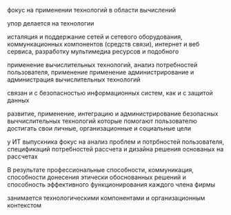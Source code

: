 фокус на применении технологий в области вычислений

упор делается на технологии

исталяция и поддержание сетей и сетевого оборудования, коммункационных компонентов (средств связи), интернет и веб сервиса, разработку мультимедиа ресурсов и подобного

применение вычислительных технологий, анализ потребностей пользователя, применение применение администрирование и администрация вычислительных технологий

связан и с безопасностью информационных систем, как и с защитой данных

развитие, применение, интеграцию и администрирование безопасных выччислительных технологий которые помогают пользователю достигать свои личные, организационные и социальные цели

у ИТ выпускника фокус на анализ проблем и потрбностей пользователя, спецификаций потребностей рассчета и дизайна решения основаных на рассчетах

В результате профессиональные способности, коммуникация, способности донесения этически обоснованных решений и способность эффективного функционирования каждого члена фирмы

занимается технологическими компонентами и организационным контекстом